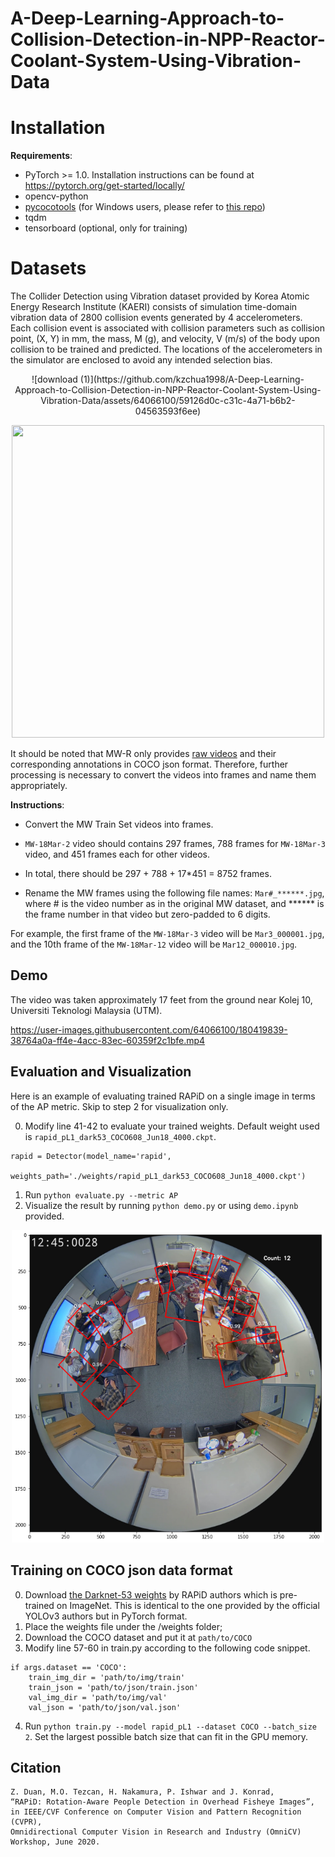 # A-Deep-Learning-Approach-to-Collision-Detection-in-NPP-Reactor-Coolant-System-Using-Vibration-Data

# Installation
**Requirements**:
- PyTorch >= 1.0. Installation instructions can be found at https://pytorch.org/get-started/locally/
- opencv-python
- [pycocotools](https://github.com/cocodataset/cocoapi) (for Windows users, please refer to [this repo](https://github.com/philferriere/cocoapi))
- tqdm
- tensorboard (optional, only for training)

# Datasets
The Collider Detection using Vibration dataset provided by Korea Atomic Energy Research Institute (KAERI) consists of simulation time-domain vibration data of 2800 collision events generated by 4 accelerometers. Each collision event is associated with collision parameters such as collision point, (X, Y) in mm, the mass, M (g), and velocity, V (m/s) of the body upon collision to be trained and predicted. The locations of the accelerometers in the simulator are enclosed to avoid any intended selection bias.
<p align="center">
![download (1)](https://github.com/kzchua1998/A-Deep-Learning-Approach-to-Collision-Detection-in-NPP-Reactor-Coolant-System-Using-Vibration-Data/assets/64066100/59126d0c-c31c-4a71-b6b2-04563593f6ee)
</p>

<p align="center">
<img src="https://vip.bu.edu/files/2021/07/wepdof_samples.png" width="500" height="500">
</p>

It should be noted that MW-R only provides [raw videos](https://www.youtube.com/playlist?list=PLKjRNrBNA-nzzv4KqqdeMHMtq26kue5ZR) and their corresponding annotations in COCO json format. Therefore, further processing is necessary to convert the videos into frames and name them appropriately.


**Instructions**:
- Convert the MW Train Set videos into frames. 

- `MW-18Mar-2` video should contains 297 frames, 788 frames for `MW-18Mar-3` video, and 451 frames each for other videos. 

- In total, there should be 297 + 788 + 17*451 = 8752 frames.

- Rename the MW frames using the following file names: `Mar#_******.jpg`, where # is the video number as in the original MW dataset, and ****** is the frame number in that video but zero-padded to 6 digits. 

For example, the first frame of the `MW-18Mar-3` video will be `Mar3_000001.jpg`, and the 10th frame of the `MW-18Mar-12` video will be `Mar12_000010.jpg`.

## Demo
The video was taken approximately 17 feet from the ground near Kolej 10, Universiti Teknologi Malaysia (UTM).

https://user-images.githubusercontent.com/64066100/180419839-38764a0a-ff4e-4acc-83ec-60359f2c1bfe.mp4

## Evaluation and Visualization
Here is an example of evaluating trained RAPiD on a single image in terms of the AP metric. Skip to step 2 for visualization only.

0. Modify line 41-42 to evaluate your trained weights. Default weight used is `rapid_pL1_dark53_COCO608_Jun18_4000.ckpt`.
```
rapid = Detector(model_name='rapid',
                     weights_path='./weights/rapid_pL1_dark53_COCO608_Jun18_4000.ckpt')
```
1. Run `python evaluate.py --metric AP`
2. Visualize the result by running `python demo.py` or using `demo.ipynb` provided.

<p align="center">
<img src="https://github.com/kzchua1998/Rotation-Aware-Overhead-Human-Detection-in-Fisheye-Images/blob/master/images/visualization.png?raw=true" width="500" height="500">
</p>

## Training on COCO json data format
0. Download [the Darknet-53 weights](https://github.com/duanzhiihao/RAPiD/releases/download/v0.1/dark53_imgnet.pth) by RAPiD authors which is pre-trained on ImageNet. This is identical to the one provided by the official YOLOv3 authors but in PyTorch format.
1. Place the weights file under the /weights folder;
2. Download the COCO dataset and put it at `path/to/COCO`
3. Modify line 57-60 in train.py according to the following code snippet.
```
if args.dataset == 'COCO':
    train_img_dir = 'path/to/img/train'
    train_json = 'path/to/json/train.json'
    val_img_dir = 'path/to/img/val'
    val_json = 'path/to/json/val.json'
```
4. Run `python train.py --model rapid_pL1 --dataset COCO --batch_size 2`. Set the largest possible batch size that can fit in the GPU memory.

## Citation
```
Z. Duan, M.O. Tezcan, H. Nakamura, P. Ishwar and J. Konrad, 
“RAPiD: Rotation-Aware People Detection in Overhead Fisheye Images”, 
in IEEE/CVF Conference on Computer Vision and Pattern Recognition (CVPR), 
Omnidirectional Computer Vision in Research and Industry (OmniCV) Workshop, June 2020.
```
